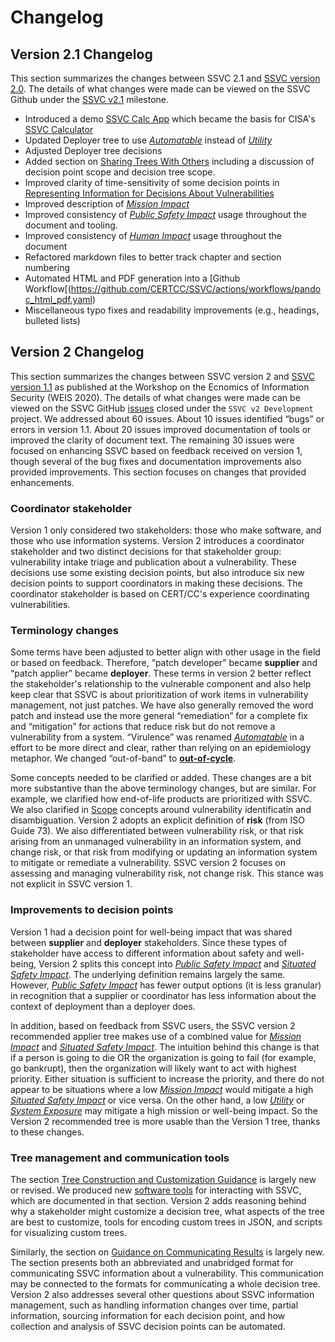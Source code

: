 # Changelog

## Version 2.1 Changelog
This section summarizes the changes between SSVC 2.1 and [SSVC version 2.0](https://resources.sei.cmu.edu/library/asset-view.cfm?assetid=653459).
The details of what changes were made can be viewed on the SSVC Github under the [SSVC v2.1](https://github.com/CERTCC/SSVC/milestone/2) milestone.

- Introduced a demo [SSVC Calc App](https://certcc.github.io/SSVC/ssvc-calc/) which became the basis for CISA's [SSVC Calculator](https://www.cisa.gov/ssvc-calculator)
- Updated Deployer tree to use [*Automatable*](#automatable) instead of [*Utility*](#utility)
- Adjusted Deployer tree decisions
- Added section on [Sharing Trees With Others](#sharing_trees_with_others) including a discussion of decision point scope and decision tree scope.
- Improved clarity of time-sensitivity of some decision points in [Representing Information for Decisions About Vulnerabilities](#representing_information_for_decisions_about_vulnerabilities)
- Improved description of [*Mission Impact*](#mission_impact)
- Improved consistency of [*Public Safety Impact*](#public_safety_impact) usage throughout the document and tooling.
- Improved consistency of [*Human Impact*](#human_impact) usage throughout the document
- Refactored markdown files to better track chapter and section numbering
- Automated HTML and PDF generation into a [Github Workflow[(https://github.com/CERTCC/SSVC/actions/workflows/pandoc_html_pdf.yaml)
- Miscellaneous typo fixes and readability improvements (e.g., headings, bulleted lists)
  

## Version 2 Changelog

This section summarizes the changes between SSVC version 2 and [SSVC version 1.1](https://weis2020.econinfosec.org/wp-content/uploads/sites/8/2020/06/weis20-final6.pdf) as published at the Workshop on the Ecnomics of Information Security (WEIS 2020).
The details of what changes were made can be viewed on the SSVC GitHub [issues](https://github.com/CERTCC/SSVC/issues?q=is%3Aissue+is%3Aclosed+project%3ACERTCC%2FSSVC%2F1) closed under the `SSVC v2 Development` project.
We addressed about 60 issues.
About 10 issues identified “bugs” or errors in version 1.1.
About 20 issues improved documentation of tools or improved the clarity of document text.
The remaining 30 issues were focused on enhancing SSVC based on feedback received on version 1, though several of the bug fixes and documentation improvements also provided improvements.
This section focuses on changes that provided enhancements.

### Coordinator stakeholder

Version 1 only considered two stakeholders: those who make software, and those who use information systems.
Version 2 introduces a coordinator stakeholder and two distinct decisions for that stakeholder group: vulnerability intake triage and publication about a vulnerability.
These decisions use some existing decision points, but also introduce six new decision points to support coordinators in making these decisions.
The coordinator stakeholder is based on CERT/CC's experience coordinating vulnerabilities.

### Terminology changes

Some terms have been adjusted to better align with other usage in the field or based on feedback.
Therefore, “patch developer” became **supplier** and “patch applier” became **deployer**.
These terms in version 2 better reflect the stakeholder's relationship to the vulnerable component and also help keep clear that SSVC is about prioritization of work items in vulnerability management, not just patches.
We have also generally removed the word patch and instead use the more general “remediation” for a complete fix and “mitigation” for actions that reduce risk but do not remove a vulnerability from a system.
“Virulence” was renamed [*Automatable*](#automatable) in a effort to be more direct and clear, rather than relying on an epidemiology metaphor.
We changed “out-of-band” to [**out-of-cycle**](#enumerating-vulnerability-management-actions).

Some concepts needed to be clarified or added.
These changes are a bit more substantive than the above terminology changes, but are similar.
For example, we clarified how end-of-life products are prioritized with SSVC.
We also clarified in [Scope](#scope) concepts around vulnerability identificatin and disambiguation.
Version 2 adopts an explicit definition of **risk** (from ISO Guide 73).
We also differentiated between vulnerability risk, or that risk arising from an unmanaged vulnerability in an information system, and change risk, or that risk from modifying or updating an information system to mitigate or remediate a vulnerability.
SSVC version 2 focuses on assessing and managing vulnerability risk, not change risk.
This stance was not explicit in SSVC version 1.

### Improvements to decision points

Version 1 had a decision point for well-being impact that was shared between **supplier** and **deployer** stakeholders.
Since these types of stakeholder have access to different information about safety and well-being, Version 2 splits this concept into [*Public Safety Impact*](#public-safety-impact) and [*Situated Safety Impact*](#situated-safety-impact).
The underlying definition remains largely the same.
However, [*Public Safety Impact*](#public-safety-impact) has fewer output options (it is less granular) in recognition that a supplier or coordinator has less information about the context of deployment than a deployer does.

In addition, based on feedback from SSVC users, the SSVC version 2 recommended applier tree makes use of a combined value for [*Mission Impact*](#mission-impact) and [*Situated Safety Impact*](#situated-safety-impact).
The intuition behind this change is that if a person is going to die OR the organization is going to fail (for example, go bankrupt), then the organization will likely want to act with highest priority.
Either situation is sufficient to increase the priority, and there do not appear to be situations where a low  [*Mission Impact*](#mission-impact) would mitigate a high [*Situated Safety Impact*](#situated-safety-impact) or vice versa.
On the other hand, a low [*Utility*](#utility) or [*System Exposure*](#system-exposure) may mitigate a high mission or well-being impact.
So the Version 2 recommended tree is more usable than the Version 1 tree, thanks to these changes.


### Tree management and communication tools

The section [Tree Construction and Customization Guidance](#tree-construction-and-customization-guidance) is largely new or revised.
We produced new [software tools](https://github.com/CERTCC/SSVC/tree/main/src) for interacting with SSVC, which are documented in that section.
Version 2 adds reasoning behind why a stakeholder might customize a decision tree, what aspects of the tree are best to customize, tools for encoding custom trees in JSON, and scripts for visualizing custom trees.

Similarly, the section on [Guidance on Communicating Results](#guidance-on-communicating-results) is largely new.
The section presents both an abbreviated and unabridged format for communicating SSVC information about a vulnerability.
This communication may be connected to the formats for communicating a whole decision tree.
Version 2 also addresses several other questions about SSVC information management, such as handling information changes over time, partial information, sourcing information for each decision point, and how collection and analysis of SSVC decision points can be automated.
